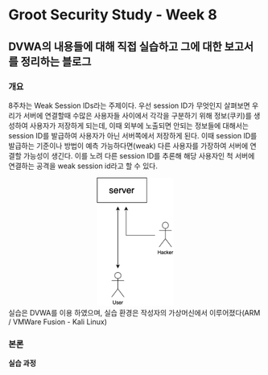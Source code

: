# Groot Security Study - Week 8

## DVWA의 내용들에 대해 직접 실습하고 그에 대한 보고서를 정리하는 블로그

### 개요
  8주차는 Weak Session IDs라는 주제이다. 우선 session ID가 무엇인지 살펴보면 우리가 서버에 연결할때 수많은 사용자들 사이에서 각각을 구분하기 위해 정보(쿠키)를 생성하여 사용자가 저장하게 되는데, 이때 외부에 노출되면 안되는 정보들에 대해서는 session ID를 발급하여 사용자가 아닌 서버쪽에서 저장하게 된다. 이때 session ID를 발급하는 기준이나 방법이 예측 가능하다면(weak) 다른 사용자를 가장하여 서버에 연결할 가능성이 생긴다. 이를 노려 다른 session ID를 추론해 해당 사용자인 척 서버에 연결하는 공격을 weak session id라고 할 수 있다.<br/>
  <center><img src="/assets/230710/weak_session_IDs.png" width="30%" height="30%" alt="Weak_Session_IDs_Diagram"></center>
  실습은 DVWA를 이용 하였으며, 실습 환경은 작성자의 가상머신에서 이루어졌다(ARM / VMWare Fusion - Kali Linux)<br/>

### 본론
**실습 과정**
    